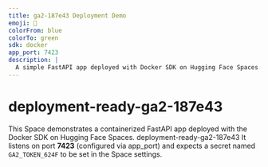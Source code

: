 ```yaml
---
title: ga2-187e43 Deployment Demo
emoji: 🚀
colorFrom: blue
colorTo: green
sdk: docker
app_port: 7423
description: |
  A simple FastAPI app deployed with Docker SDK on Hugging Face Spaces. deployment-ready-ga2-187e43
---
```


# deployment-ready-ga2-187e43

This Space demonstrates a containerized FastAPI app deployed with the Docker SDK on Hugging Face Spaces. deployment-ready-ga2-187e43
It listens on port **7423** (configured via app_port) and expects a secret named `GA2_TOKEN_624F` to be set in the Space settings.